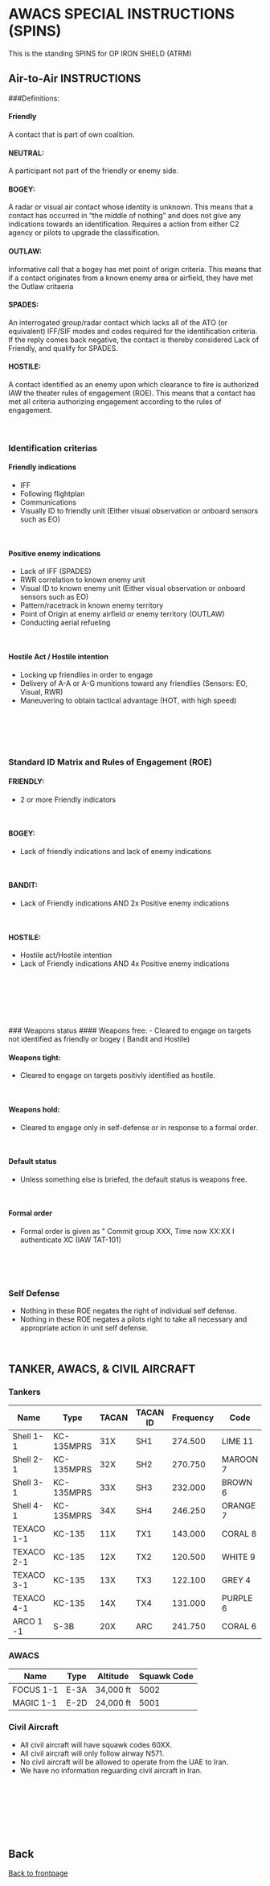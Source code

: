# AWACS SPECIAL INSTRUCTIONS (SPINS)
This is the standing SPINS for OP IRON SHIELD  (ATRM)


## Air-to-Air INSTRUCTIONS

###Definitions:

#### Friendly 
A contact that is part of own coalition.
<br>

#### NEUTRAL:
A participant not part of the friendly or enemy side.
<br>

#### BOGEY:
A radar or visual air contact whose identity is unknown.
This means that a contact has occurred in “the middle of nothing” and does not give any 
indications towards an identification. Requires a action from either C2 agency or pilots to upgrade the classification.
<br>

#### OUTLAW:
Informative call that a bogey has met point of origin criteria.
This means that if a contact originates from a known enemy area or airfield, they have
met the Outlaw critaeria
<br>

#### SPADES: 
An interrogated group/radar contact which lacks all of the ATO (or
equivalent) IFF/SIF modes and codes required for the identification criteria.
 If the reply comes back negative, the
contact is thereby considered Lack of Friendly, and qualify for SPADES.
<br>

#### HOSTILE:
A contact identified as an enemy upon which clearance to fire is
authorized IAW the theater rules of engagement (ROE).
This means that a contact has met all criteria authorizing engagement according to the
rules of engagement.
<br>
<br> 
<br>

### Identification criterias
#### Friendly indications
- IFF
- Following flightplan
- Communications
- Visually ID to friendly unit (Either visual observation or onboard sensors such as EO)
<br>

#### Positive enemy indications
- Lack of IFF (SPADES)
- RWR correlation to known enemy unit
- Visual ID to known enemy unit (Either visual observation or onboard sensors such as EO)
- Pattern/racetrack in known enemy territory
- Point of Origin at enemy airfield or enemy territory (OUTLAW)
- Conducting aerial refueling
<br>

#### Hostile Act / Hostile intention
- Locking up friendlies in order to engage
- Delivery of A-A or A-G munitions toward any friendlies  (Sensors: EO, Visual, RWR)
- Maneuvering to obtain tactical advantage (HOT, with high speed)
<br>
<br>
<br>
<br>

### Standard ID Matrix and Rules of Engagement (ROE)
#### FRIENDLY:
- 2 or more Friendly indicators
<br>

#### BOGEY:
- Lack of friendly indications and lack of enemy indications
<br>

#### BANDIT:
- Lack of Friendly indications AND 2x Positive enemy indications
<br>

#### HOSTILE:
- Hostile act/Hostile intention 
- Lack of Friendly indications AND 4x Positive enemy indications
<br>
<br>
<br>
<br>
<br>
<br>
### Weapons status
#### Weapons free:
- Cleared to engage on targets not identified as friendly or bogey ( Bandit and Hostile)
<br>

#### Weapons tight:
- Cleared to engage on targets positivly identified as hostile.
<br>

#### Weapons hold:
- Cleared to engage only in self-defense or in response to a formal order.
<br>

#### Default status
- Unless something else is briefed, the default status is weapons free.
<br>

#### Formal order
- Formal order is given as " Commit group XXX, Time now XX:XX I authenticate XC (IAW TAT-101)
<br>
<br>
<br>

### Self Defense
- Nothing in these ROE negates the right of individual self defense. 
- Nothing in these ROE negates a pilots right to take all necessary and appropriate action in unit self defense.
<br>

## TANKER, AWACS, & CIVIL AIRCRAFT  

### Tankers 

Name | Type | TACAN | TACAN ID | Frequency | Code | Altitude | Squawk Code |
---------- | ---------- | ----- | ----------- | --------- | ---- | -------- | ----------- | 
Shell 1-1  | KC-135MPRS | 31X | SH1 | 274.500 | LIME 11 | 20,000 ft | 5003 | 
Shell 2-1  | KC-135MPRS | 32X | SH2 | 270.750 | MAROON 7 | 24,000 ft | 5005 |
Shell 3-1  | KC-135MPRS | 33X | SH3 | 232.000 | BROWN 6 | 20,000 ft | 5009 | 
Shell 4-1  | KC-135MPRS | 34X | SH4 | 246.250 | ORANGE 7 | 24,000 ft | 5010 |
TEXACO 1-1  | KC-135 | 11X | TX1 | 143.000 | CORAL 8 | 15,000 ft | 5004 |  
TEXACO 2-1  | KC-135 | 12X | TX2 | 120.500 | WHITE 9 | 24,000 ft | 5006 | 
TEXACO 3-1  | KC-135 | 13X | TX3 | 122.100 | GREY 4 | 15,000 ft | 5008 |
TEXACO 4-1  | KC-135 | 14X | TX4 | 131.000 | PURPLE 6 | 24,000 ft | 5007 |   
ARCO 1 -1 | S-3B | 20X | ARC | 241.750 | CORAL 6 | 6,000 ft | 5001 |                   



### AWACS 

Name | Type | Altitude | Squawk Code |
---- | ---- | -------- | ----------- |
FOCUS 1-1 | E-3A | 34,000 ft | 5002 | 
MAGIC 1-1 | E-2D | 24,000 ft | 5001 |



### Civil Aircraft 

- All civil aircraft will have squawk codes 60XX.
- All civil aircraft will only follow airway N571. 
- No civil aircraft will be allowed to operate from the UAE to Iran.
- We have no information reguarding civil aircraft in Iran.
<br>
<br>
<br>
<br>
<br>
<br>

## Back
[Back to frontpage](https://132nd-vwing.github.io/OPBH-Brief/)